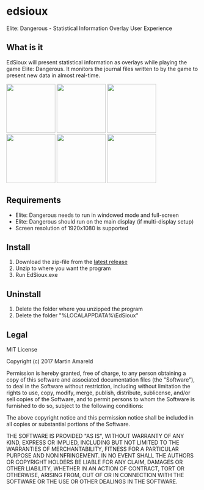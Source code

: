 # edsioux
Elite: Dangerous - Statistical Information Overlay User Experience

## What is it

EdSioux will present statistical information as overlays while playing the game Elite: Dangerous. It monitors the journal files written to by the game to present new data in almost real-time.

<img src="https://github.com/mbedatpro/edsioux/raw/master/Images/online.png" width="128"> <img src="https://github.com/mbedatpro/edsioux/raw/master/Images/start-jump.png" width="128"> <img src="https://github.com/mbedatpro/edsioux/raw/master/Images/fsd-jump.png" width="128"> <img src="https://github.com/mbedatpro/edsioux/raw/master/Images/supercruise-exit.png" width="128"> <img src="https://github.com/mbedatpro/edsioux/raw/master/Images/docking-granted.png" width="128"> <img src="https://github.com/mbedatpro/edsioux/raw/master/Images/docked.png" width="128">

## Requirements

* Elite: Dangerous needs to run in windowed mode and full-screen
* Elite: Dangerous should run on the main display (if multi-display setup)
* Screen resolution of 1920x1080 is supported

## Install

1. Download the zip-file from the [latest release](https://github.com/mbedatpro/edsioux/releases/latest)
2. Unzip to where you want the program
3. Run EdSioux.exe

## Uninstall

1. Delete the folder where you unzipped the program
2. Delete the folder "%LOCALAPPDATA%\EdSioux"

## Legal

MIT License

Copyright (c) 2017 Martin Amareld

Permission is hereby granted, free of charge, to any person obtaining a copy
of this software and associated documentation files (the "Software"), to deal
in the Software without restriction, including without limitation the rights
to use, copy, modify, merge, publish, distribute, sublicense, and/or sell
copies of the Software, and to permit persons to whom the Software is
furnished to do so, subject to the following conditions:

The above copyright notice and this permission notice shall be included in all
copies or substantial portions of the Software.

THE SOFTWARE IS PROVIDED "AS IS", WITHOUT WARRANTY OF ANY KIND, EXPRESS OR
IMPLIED, INCLUDING BUT NOT LIMITED TO THE WARRANTIES OF MERCHANTABILITY,
FITNESS FOR A PARTICULAR PURPOSE AND NONINFRINGEMENT. IN NO EVENT SHALL THE
AUTHORS OR COPYRIGHT HOLDERS BE LIABLE FOR ANY CLAIM, DAMAGES OR OTHER
LIABILITY, WHETHER IN AN ACTION OF CONTRACT, TORT OR OTHERWISE, ARISING FROM,
OUT OF OR IN CONNECTION WITH THE SOFTWARE OR THE USE OR OTHER DEALINGS IN THE
SOFTWARE.
